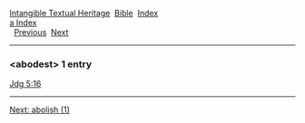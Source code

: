 [Intangible Textual Heritage](../../index)  [Bible](../index) 
[Index](index)   
[a Index](_a_)  
  [Previous](c00076)  [Next](c00078) 

------------------------------------------------------------------------

### &lt;abodest&gt; 1 entry

[Jdg 5:16](../kjv/jdg005.htm#016)  

------------------------------------------------------------------------

[Next: abolish (1)](c00078)
